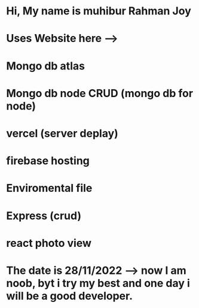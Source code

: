 # Hi, My name is muhibur Rahman Joy

# Uses Website here -->

# Mongo db atlas

# Mongo db node CRUD (mongo db for node)

# vercel (server deplay)

# firebase hosting

# Enviromental file

# Express (crud)

# react photo view

# The date is 28/11/2022 --> now I am noob, byt i try my best and one day i will be a good developer.
